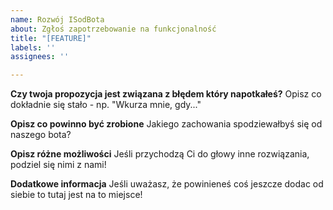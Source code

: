 ```yaml
---
name: Rozwój ISodBota
about: Zgłoś zapotrzebowanie na funkcjonalność
title: "[FEATURE]"
labels: ''
assignees: ''

---
```


**Czy twoja propozycja jest związana z błędem który napotkałeś?**
Opisz co dokładnie się stało - np. "Wkurza mnie, gdy..."

**Opisz co powinno być zrobione**
Jakiego zachowania spodziewałbyś się od naszego bota?

**Opisz różne możliwości**
Jeśli przychodzą Ci do głowy inne rozwiązania, podziel się nimi z nami!

**Dodatkowe informacja**
Jeśli uważasz, że powinieneś coś jeszcze dodac od siebie to tutaj jest na to miejsce!
